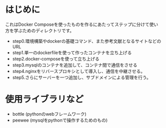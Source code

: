 # はじめに 
これはDocker Composeを使ったものを作るにあたってステップに分けて使い方を学ぶためのディレクトリです。
- step0.環境構築やdockerの基礎コマンド、また参考文献となるサイトなどのURL
- step1.単一のdockerfileを使って作ったコンテナを立ち上げる
- step2.docker-composeを使って立ち上げる
- step3.mysqlのコンテナを追加して、コンテナ間で通信をさせる
- step4.nginxをリバースプロキシとして導入し、通信を中継させる。
- step5.さらにサーバーを一つ追加し、サブドメインによる管理を行う。

# 使用ライブラリなど
- bottle (pythonのwebフレームワーク)
- peewee (mysqlをpythonで操作するためのもの)
